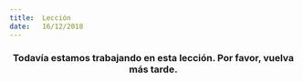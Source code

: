 ```yaml
---
title:  Lección
date:   16/12/2018
---
```


### <center>Todavía estamos trabajando en esta lección. Por favor, vuelva más tarde.</center>